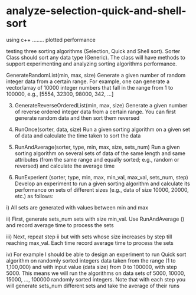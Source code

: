 # analyze-selection-quick-and-shell-sort
using  c++ ........ plotted performance

testing three sorting algorithms (Selection, Quick and Shell sort). Sorter Class should sort any
data type (Generic). The class will have methods to support experimenting
and analyzing sorting algorithms performance.

GenerateRandomList(min, max, size) Generate a given
number of random integer data from a certain range. For example,
one can generate a vector/array of 10000 integer numbers that fall
in the range from 1 to 100000, e.g., [5554, 32300, 98000, 342, …]

3. GenerateReverseOrderedList(min, max, size) Generate a
given number of reverse ordered integer data from a certain range.
You can first generate random data and then sort them reversed

4. RunOnce(sorter, data, size) Run a given sorting algorithm on a
given set of data and calculate the time taken to sort the data

5. RunAndAverage(sorter, type, min, max, size, sets_num)
Run a given sorting algorithm on several sets of data of the same
length and same attributes (from the same range and equally
sorted; e.g., random or reversed) and calculate the average time

6. RunExperient (sorter, type, min, max, min_val, max_val,
sets_num, step) Develop an experiment to run a given sorting
algorithm and calculate its performance on sets of different sizes
(e.g., data of size 10000, 20000, etc.) as follows:

i) All sets are generated with values between min and max

ii) First, generate sets_num sets with size min_val. Use
RunAndAverage () and record average time to process the sets

iii) Next, repeat step ii but with sets whose size increases by step till
reaching max_val. Each time record average time to process the
sets

iv) For example I should be able to design an experiment to run
Quick sort algorithm on randomly sorted integers data taken
from the range (1 to 1,100,000) and with input value (data size)
from 0 to 100000, with step 5000. This means we will run the
algorithms on data sets of 5000, 10000, 15000, …, 100000
randomly sorted integers. Note that with each step you will
generate sets_num different sets and take the average of their
runs
